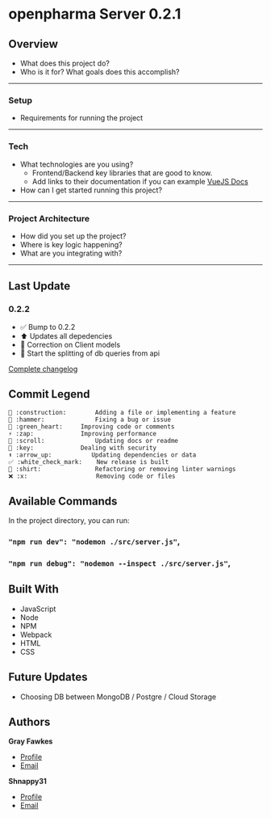 # openpharma Server 0.2.1

## Overview
- What does this project do?
- Who is it for? What goals does this accomplish?

---
### Setup
- Requirements for running the project
---

### Tech 
- What technologies are you using?
  - Frontend/Backend key libraries that are good to know.
  - Add links to their documentation if you can example [VueJS Docs](https://vuejs.org/)
- How can I get started running this project?

---

### Project Architecture
- How did you set up the project?
- Where is key logic happening?
- What are you integrating with? 

---

## Last Update

### 0.2.2
  - ✅ Bump to 0.2.2
  - ⬆️ Updates all depedencies
  - 🔨 Correction on Client models
  - 🚧 Start the splitting of db queries from api

[Complete changelog](https://github.com/Bworld-Studio/openpharma/blob/main/CHANGELOG.md)

## Commit Legend
```
🚧 :construction:		Adding a file or implementing a feature
🔨 :hammer:				Fixing a bug or issue
💚 :green_heart:		Improving code or comments
⚡ :zap:				Improving performance
📜 :scroll:				Updating docs or readme
🔑 :key:				Dealing with security
⬆️ :arrow_up:			Updating dependencies or data
✅ :white_check_mark:	New release is built
👕 :shirt:				Refactoring or removing linter warnings
❌ :x:					Removing code or files
```

## Available Commands

In the project directory, you can run:

### `"npm run dev": "nodemon ./src/server.js"`,

### `"npm run debug": "nodemon --inspect ./src/server.js"`,

## Built With

- JavaScript
- Node
- NPM
- Webpack
- HTML
- CSS

## Future Updates

- Choosing DB between MongoDB / Postgre / Cloud Storage

## Authors

**Gray Fawkes**

- [Profile](https://github.com/GrayFawkes "Gray Fawkes")
- [Email](mailto:gray.fawkes@outlook.com?subject=Hi "Hi!")

**Shnappy31**

- [Profile](https://github.com/Shnappy31 "Shnappy31 ")
- [Email](mailto:shnapps@gmail.com?subject=Hi "Hi!")